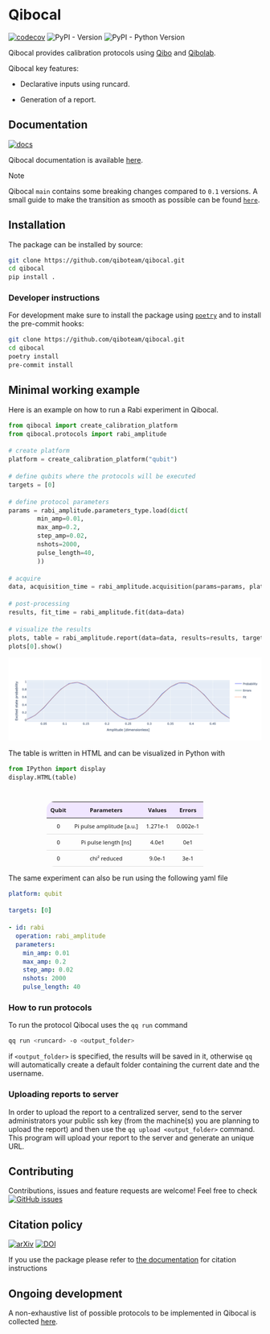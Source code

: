 # Qibocal
[![codecov](https://codecov.io/gh/qiboteam/qibocal/branch/main/graph/badge.svg?token=1EKZKVEVX0)](https://codecov.io/gh/qiboteam/qibocal)
![PyPI - Version](https://img.shields.io/pypi/v/qibocal)
![PyPI - Python Version](https://img.shields.io/pypi/pyversions/qibocal)

Qibocal provides calibration protocols using [Qibo](https://github.com/qiboteam/qibo) and [Qibolab](https://github.com/qiboteam/qibolab).

Qibocal key features:

- Declarative inputs using runcard.

- Generation of a report.

## Documentation

[![docs](https://github.com/qiboteam/qibocal/actions/workflows/publish.yml/badge.svg)](https://qibo.science/qibocal/stable/)

Qibocal documentation is available [here](https://qibo.science/qibocal/stable/).

>[!NOTE]
> Qibocal `main` contains some breaking changes compared to `0.1` versions.
> A small guide to make the transition as smooth as possible can be found [`here`](changes.md).

## Installation

The package can be installed by source:
```sh
git clone https://github.com/qiboteam/qibocal.git
cd qibocal
pip install .
```


### Developer instructions
For development make sure to install the package using [`poetry`](https://python-poetry.org/) and to install the pre-commit hooks:
```sh
git clone https://github.com/qiboteam/qibocal.git
cd qibocal
poetry install
pre-commit install
```

## Minimal working example

Here is an example on how to run a Rabi experiment in Qibocal.

```py
from qibocal import create_calibration_platform
from qibocal.protocols import rabi_amplitude

# create platform
platform = create_calibration_platform("qubit")

# define qubits where the protocols will be executed
targets = [0]

# define protocol parameters
params = rabi_amplitude.parameters_type.load(dict(
        min_amp=0.01,
        max_amp=0.2,
        step_amp=0.02,
        nshots=2000,
        pulse_length=40,
        ))

# acquire
data, acquisition_time = rabi_amplitude.acquisition(params=params, platform=platform, targets=targets)

# post-processing
results, fit_time = rabi_amplitude.fit(data=data)

# visualize the results
plots, table = rabi_amplitude.report(data=data, results=results, target=target[0])
plots[0].show()
```

<p align="center">
  <img alt="Rabi" src="doc/source/img/rabi.png" >
</p>

The table is written in HTML and can be visualized in Python with

```py
from IPython import display
display.HTML(table)
```

<table style="width: 70%; border-collapse: collapse; text-align: center; margin: 40px auto 0 auto; font-family: system-ui, sans-serif; font-size: 0.8em; border-radius: 15px;">
  <thead>
    <tr style="background-color: #f0e6ff;">
      <th style="padding: 8px;">Qubit</th>
      <th style="padding: 8px;">Parameters</th>
      <th style="padding: 8px;">Values</th>
      <th style="padding: 8px;">Errors</th>
    </tr>
  </thead>
  <tbody>
    <tr>
      <td style="padding: 8px; border-bottom: 1px solid #ddd;">0</td>
      <td style="padding: 8px; border-bottom: 1px solid #ddd;">Pi pulse amplitude [a.u.]</td>
      <td style="padding: 8px; border-bottom: 1px solid #ddd;">1.271e-1</td>
      <td style="padding: 8px; border-bottom: 1px solid #ddd;">0.002e-1</td>
    </tr>
    <tr>
      <td style="padding: 8px; border-bottom: 1px solid #ddd;">0</td>
      <td style="padding: 8px; border-bottom: 1px solid #ddd;">Pi pulse length [ns]</td>
      <td style="padding: 8px; border-bottom: 1px solid #ddd;">4.0e1</td>
      <td style="padding: 8px; border-bottom: 1px solid #ddd;">0e1</td>
    </tr>
    <tr>
      <td style="padding: 8px; border-bottom: 1px solid #ddd;">0</td>
      <td style="padding: 8px; border-bottom: 1px solid #ddd;">chi² reduced</td>
      <td style="padding: 8px; border-bottom: 1px solid #ddd;">9.0e-1</td>
      <td style="padding: 8px; border-bottom: 1px solid #ddd;">3e-1</td>
    </tr>
  </tbody>
</table>


The same experiment can also be run using the following yaml file

```yaml
platform: qubit

targets: [0]

- id: rabi
  operation: rabi_amplitude
  parameters:
    min_amp: 0.01
    max_amp: 0.2
    step_amp: 0.02
    nshots: 2000
    pulse_length: 40

```
### How to run protocols
To run the protocol Qibocal uses the `qq run` command
```sh
qq run <runcard> -o <output_folder>
```
if ```<output_folder>``` is specified, the results will be saved in it, otherwise ```qq``` will automatically create a default folder containing the current date and the username.


### Uploading reports to server

In order to upload the report to a centralized server, send to the server administrators your public ssh key (from the machine(s) you are planning to upload the report) and then use the `qq upload <output_folder>` command. This program will upload your report to the server and generate an unique URL.

## Contributing

Contributions, issues and feature requests are welcome!
Feel free to check
<a href="https://github.com/qiboteam/qibocal/issues"><img alt="GitHub issues" src="https://img.shields.io/github/issues-closed/qiboteam/qibocal"/></a>

## Citation policy
[![arXiv](https://img.shields.io/badge/arXiv-2303.10397-b31b1b.svg)](https://arxiv.org/abs/2303.10397)
[![DOI](https://zenodo.org/badge/511836317.svg)](https://zenodo.org/badge/latestdoi/511836317)


If you use the package please refer to [the documentation](https://qibo.science/qibo/stable/appendix/citing-qibo.html#publications) for citation instructions

## Ongoing development

A non-exhaustive list of possible protocols to be implemented in Qibocal is collected
[here](doc/dev/README.md).
